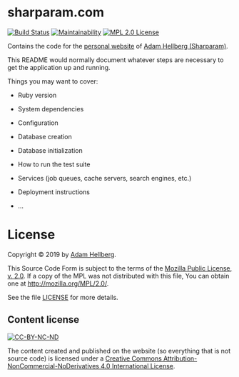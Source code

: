 # sharparam.com

[![Build Status][travis-badge]][travis]
[![Maintainability][codeclimate-badge]][codeclimate]
[![MPL 2.0 License][mpl-badge]][mpl]

Contains the code for the [personal website][sharparam-site] of [Adam Hellberg (Sharparam)][sharparam].

This README would normally document whatever steps are necessary to get the
application up and running.

Things you may want to cover:

* Ruby version

* System dependencies

* Configuration

* Database creation

* Database initialization

* How to run the test suite

* Services (job queues, cache servers, search engines, etc.)

* Deployment instructions

* ...

# License

Copyright © 2019 by [Adam Hellberg][sharparam].

This Source Code Form is subject to the terms of the [Mozilla Public
License, v. 2.0][mpl]. If a copy of the MPL was not distributed with this
file, You can obtain one at http://mozilla.org/MPL/2.0/.

See the file [LICENSE][] for more details.

## Content license

[![CC-BY-NC-ND][cc-by-nc-nd-badge]][cc-by-nc-nd]

The content created and published on the website (so everything that is not source code) is licensed under a
[Creative Commons Attribution-NonCommercial-NoDerivatives 4.0 International License][cc-by-nc-nd].

[travis]: https://travis-ci.com/Sharparam/sharparam.com
[travis-badge]: https://travis-ci.com/Sharparam/sharparam.com.svg?branch=master
[codeclimate]: https://codeclimate.com/github/Sharparam/sharparam.com/maintainability
[codeclimate-badge]: https://api.codeclimate.com/v1/badges/1ca5b0ae5cf813e4c1ac/maintainability

[sharparam]: https://github.com/Sharparam
[sharparam-site]: https://sharparam.com

[mpl]: https://mozilla.org/MPL/2.0/
[mpl-osi]: https://opensource.org/licenses/MPL-2.0
[mpl-badge]: https://img.shields.io/badge/license-MPL%202.0-blue.svg
[license]: LICENSE
[cc]: https://creativecommons.org/
[cc-by-nc-nd]: http://creativecommons.org/licenses/by-nc-nd/4.0/
[cc-by-nc-nd-badge]: https://i.creativecommons.org/l/by-nc-nd/4.0/80x15.png
